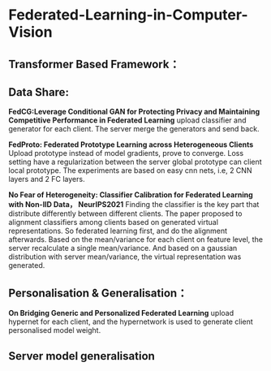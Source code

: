 # Federated-Learning-in-Computer-Vision

## Transformer Based Framework：

## Data Share:
**FedCG:Leverage Conditional GAN for Protecting Privacy and Maintaining Competitive Performance in Federated Learning** upload classifier and generator for each client. The server merge the generators and send back.

**FedProto: Federated Prototype Learning across Heterogeneous Clients**
Upload prototype instead of model gradients, prove to converge. Loss setting have a regularization between the server global prototype can client local prototype. The experiments are based on easy cnn nets, i.e, 2 CNN layers and 2 FC layers. 

**No Fear of Heterogeneity: Classifier Calibration for Federated Learning with Non-IID Data， NeurIPS2021**
Finding the classifier is the key part that distribute differently between different clients. 
The paper proposed to alignment classifiers among clients based on generated virtual representations. So federated learning first, and do the alignment afterwards. 
Based on the mean/variance for each client on feature level, the server recalculate a single mean/variance. And based on a gaussian distribution with server mean/variance, the virtual representation was generated. 


## Personalisation & Generalisation：
**On Bridging Generic and Personalized Federated Learning**
upload hypernet for each client, and the hypernetwork is used to generate client personalised model weight. 

## Server model generalisation
